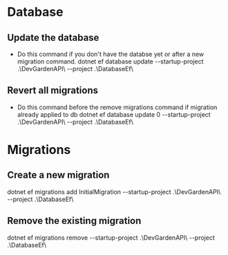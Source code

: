 
# Database 

## Update the database 
- Do this command if you don't have the databse yet or after a new migration command.
dotnet ef database update --startup-project .\DevGardenAPI\ --project .\DatabaseEf\

## Revert all migrations
- Do this command before the remove migrations command if migration already applied to db
dotnet ef database update 0 --startup-project .\DevGardenAPI\ --project .\DatabaseEf\

# Migrations

## Create a new migration
dotnet ef migrations add InitialMigration --startup-project .\DevGardenAPI\ --project .\DatabaseEf\

## Remove the existing migration 
dotnet ef migrations remove --startup-project .\DevGardenAPI\ --project .\DatabaseEf\

